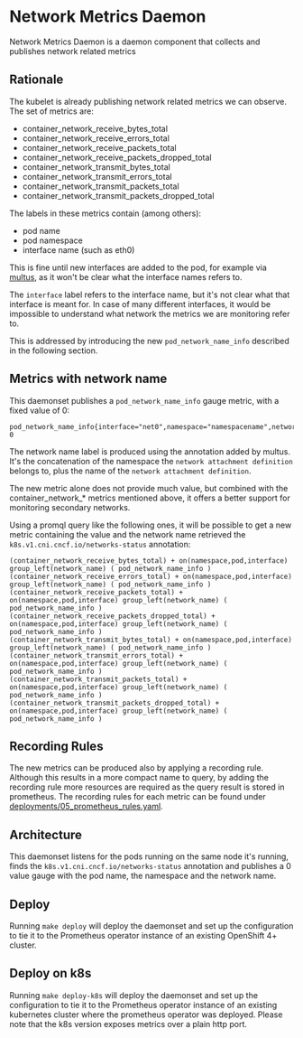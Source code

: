 # Network Metrics Daemon

Network Metrics Daemon is a daemon component that collects and publishes network related metrics

## Rationale

The kubelet is already publishing network related metrics we can observe.
The set of metrics are:

- container_network_receive_bytes_total
- container_network_receive_errors_total
- container_network_receive_packets_total
- container_network_receive_packets_dropped_total
- container_network_transmit_bytes_total
- container_network_transmit_errors_total
- container_network_transmit_packets_total
- container_network_transmit_packets_dropped_total

The labels in these metrics contain (among others):

- pod name
- pod namespace
- interface name (such as eth0)

This is fine until new interfaces are added to the pod, for example via [multus](https://github.com/intel/multus-cni), as it won't be clear what the interface names refers to.

The `interface` label refers to the interface name, but it's not clear what that interface is meant for. In case of many different interfaces, it would be impossible to understand what network the metrics we are monitoring refer to.

This is addressed by introducing the new `pod_network_name_info` described in the following section.

## Metrics with network name

This daemonset publishes a `pod_network_name_info` gauge metric, with a fixed value of 0:

```
pod_network_name_info{interface="net0",namespace="namespacename",network_name="nadnamespace/firstNAD",pod="podname"} 0
```

The network name label is produced using the annotation added by multus. It's the concatenation of the namespace the `network attachment definition` belongs to, plus the name of the `network attachment definition`.

The new metric alone does not provide much value, but combined with the container_network_* metrics mentioned above, it offers a better support for monitoring secondary networks.

Using a promql query like the following ones, it will be possible to get a new metric containing the value and the network name retrieved the `k8s.v1.cni.cncf.io/networks-status` annotation:

```
(container_network_receive_bytes_total) + on(namespace,pod,interface) group_left(network_name) ( pod_network_name_info )
(container_network_receive_errors_total) + on(namespace,pod,interface) group_left(network_name) ( pod_network_name_info )
(container_network_receive_packets_total) + on(namespace,pod,interface) group_left(network_name) ( pod_network_name_info )
(container_network_receive_packets_dropped_total) + on(namespace,pod,interface) group_left(network_name) ( pod_network_name_info )
(container_network_transmit_bytes_total) + on(namespace,pod,interface) group_left(network_name) ( pod_network_name_info )
(container_network_transmit_errors_total) + on(namespace,pod,interface) group_left(network_name) ( pod_network_name_info )
(container_network_transmit_packets_total) + on(namespace,pod,interface) group_left(network_name) ( pod_network_name_info )
(container_network_transmit_packets_dropped_total) + on(namespace,pod,interface) group_left(network_name) ( pod_network_name_info )
```

## Recording Rules

The new metrics can be produced also by applying a recording rule. Although this results in a more compact name to query, by adding the recording rule more resources are required as the query result is stored in prometheus. The recording rules for each metric can be found under [deployments/05_prometheus_rules.yaml](deployments/05_prometheus_rules.yaml).

## Architecture

This daemonset listens for the pods running on the same node it's running, finds the `k8s.v1.cni.cncf.io/networks-status` annotation and publishes a 0 value gauge with the pod name, the namespace and the network name.

## Deploy

Running `make deploy` will deploy the daemonset and set up the configuration to tie it to the Prometheus operator instance of an existing OpenShift 4+ cluster.

## Deploy on k8s

Running `make deploy-k8s` will deploy the daemonset and set up the configuration to tie it to the Prometheus operator instance of an existing kubernetes cluster where the prometheus operator was deployed. Please note that the k8s version exposes metrics over a plain http port.
